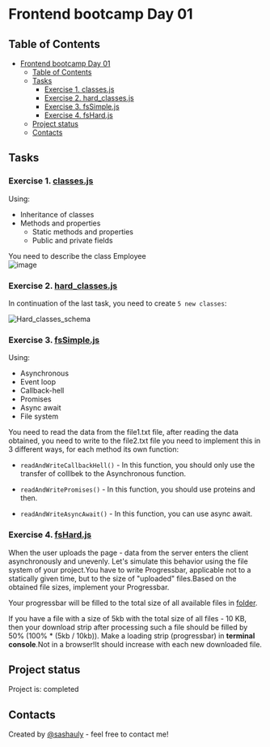 # Frontend bootcamp Day 01

## Table of Contents

- [Frontend bootcamp Day 01](#frontend-bootcamp-day-01)
  - [Table of Contents](#table-of-contents)
  - [Tasks](#tasks)
    - [Exercise 1. classes.js](#exercise-1-classesjs)
    - [Exercise 2. hard\_classes.js](#exercise-2-hard_classesjs)
    - [Exercise 3. fsSimple.js](#exercise-3-fssimplejs)
    - [Exercise 4. fsHard.js](#exercise-4-fshardjs)
  - [Project status](#project-status)
  - [Contacts](#contacts)

## Tasks

### Exercise 1. [classes.js](./src/chapter_1/classes.js)

Using:

- Inheritance of classes
- Methods and properties
  - Static methods and properties
  - Public and private fields

You need to describe the class Employee \
![image](https://user-images.githubusercontent.com/48245816/170902240-ab540276-e2b6-450f-ac32-d11ced7580ea.png)

### Exercise 2. [hard_classes.js](./src/chapter_1/hard_classes.js)

In continuation of the last task, you need to create `5 new classes`:

![Hard_classes_schema](https://user-images.githubusercontent.com/48245816/179379840-933b409d-d8e6-421e-b9ea-3e74a52eef60.png)

### Exercise 3. [fsSimple.js](./src/chapter_2/fsSimple.js)

Using:

- Asynchronous
- Event loop
- Callback-hell
- Promises
- Async await
- File system

You need to read the data from the file1.txt file, after reading the data obtained, you need to write to the file2.txt file you need to implement this in 3 different ways, for each method its own function:

- ```readAndWriteCallbackHell()``` - In this function, you should only use the transfer of colllbek to the Asynchronous function.

- ```readAndWritePromises()``` - In this function, you should use proteins and then.

- ```readAndWriteAsyncAwait()``` - In this function, you can use async await.

### Exercise 4. [fsHard.js](./src/chapter_2/fsHard.js)

When the user uploads the page - data from the server enters the client asynchronously and unevenly.
Let's simulate this behavior using the file system of your project.You have to write Progressbar, applicable not to a statically given time, but to the size of "uploaded" files.Based on the obtained file sizes, implement your Progressbar.

Your progressbar will be filled to the total size of all available files in [folder](./src/chapter_2/files/fsHard).

If you have a file with a size of 5kb with the total size of all files - 10 KB, then your download strip after processing such a file should be filled by 50% (100% * (5kb / 10kb)).
Make a loading strip (progressbar) in **terminal console**.Not in a browser!It should increase with each new downloaded file.

## Project status

Project is: completed

## Contacts

Created by [@sashauly](https://t.me/sashauly) - feel free to contact me!

